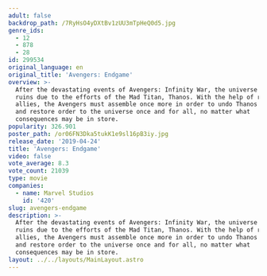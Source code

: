 ```yaml
---
adult: false
backdrop_path: /7RyHsO4yDXtBv1zUU3mTpHeQ0d5.jpg
genre_ids:
  - 12
  - 878
  - 28
id: 299534
original_language: en
original_title: 'Avengers: Endgame'
overview: >-
  After the devastating events of Avengers: Infinity War, the universe is in
  ruins due to the efforts of the Mad Titan, Thanos. With the help of remaining
  allies, the Avengers must assemble once more in order to undo Thanos' actions
  and restore order to the universe once and for all, no matter what
  consequences may be in store.
popularity: 326.901
poster_path: /or06FN3Dka5tukK1e9sl16pB3iy.jpg
release_date: '2019-04-24'
title: 'Avengers: Endgame'
video: false
vote_average: 8.3
vote_count: 21039
type: movie
companies:
  - name: Marvel Studios
    id: '420'
slug: avengers-endgame
description: >-
  After the devastating events of Avengers: Infinity War, the universe is in
  ruins due to the efforts of the Mad Titan, Thanos. With the help of remaining
  allies, the Avengers must assemble once more in order to undo Thanos' actions
  and restore order to the universe once and for all, no matter what
  consequences may be in store.
layout: ../../layouts/MainLayout.astro
---
```



